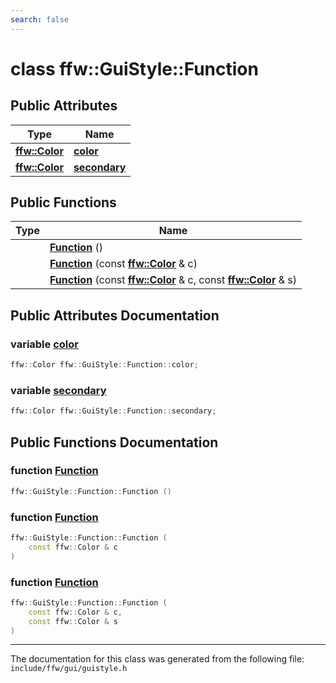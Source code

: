 ```yaml
---
search: false
---
```


# class ffw::GuiStyle::Function

## Public Attributes

|Type|Name|
|-----|-----|
|**[ffw::Color](structffw_1_1_color.md)**|[**color**](classffw_1_1_gui_style_1_1_function.md#1a32f88ae7654eebc7b641cc437a87f68c)|
|**[ffw::Color](structffw_1_1_color.md)**|[**secondary**](classffw_1_1_gui_style_1_1_function.md#1aa30f454b109a2678610597fa6a75710f)|


## Public Functions

|Type|Name|
|-----|-----|
||[**Function**](classffw_1_1_gui_style_1_1_function.md#1a67614fba64aa691104cf97eb795864a0) () |
||[**Function**](classffw_1_1_gui_style_1_1_function.md#1a3c047f0d7223016c49efb0ec42d82698) (const **[ffw::Color](structffw_1_1_color.md)** & c) |
||[**Function**](classffw_1_1_gui_style_1_1_function.md#1a4e569c747fde5331926fca4037c2024f) (const **[ffw::Color](structffw_1_1_color.md)** & c, const **[ffw::Color](structffw_1_1_color.md)** & s) |


## Public Attributes Documentation

### variable <a id="1a32f88ae7654eebc7b641cc437a87f68c" href="#1a32f88ae7654eebc7b641cc437a87f68c">color</a>

```cpp
ffw::Color ffw::GuiStyle::Function::color;
```



### variable <a id="1aa30f454b109a2678610597fa6a75710f" href="#1aa30f454b109a2678610597fa6a75710f">secondary</a>

```cpp
ffw::Color ffw::GuiStyle::Function::secondary;
```



## Public Functions Documentation

### function <a id="1a67614fba64aa691104cf97eb795864a0" href="#1a67614fba64aa691104cf97eb795864a0">Function</a>

```cpp
ffw::GuiStyle::Function::Function ()
```



### function <a id="1a3c047f0d7223016c49efb0ec42d82698" href="#1a3c047f0d7223016c49efb0ec42d82698">Function</a>

```cpp
ffw::GuiStyle::Function::Function (
    const ffw::Color & c
)
```



### function <a id="1a4e569c747fde5331926fca4037c2024f" href="#1a4e569c747fde5331926fca4037c2024f">Function</a>

```cpp
ffw::GuiStyle::Function::Function (
    const ffw::Color & c,
    const ffw::Color & s
)
```





----------------------------------------
The documentation for this class was generated from the following file: `include/ffw/gui/guistyle.h`
